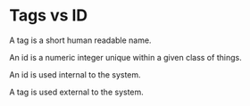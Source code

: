 # Tags vs ID

A tag is a short human readable name.

An id is a numeric integer unique within a given class of things.

An id is used internal to the system.

A tag is used external to the system.
